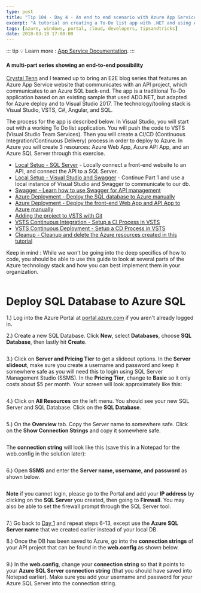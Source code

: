 ```yaml
---
type: post
title: "Tip 104 - Day 4 - An end to end scenario with Azure App Service, API Apps, SQL, VSTS and CI/CD"
excerpt: "A tutorial on creating a To-Do list app with .NET and using Azure App Service, API Apps, SQL, VSTS and CI/CD"
tags: [azure, windows, portal, cloud, developers, tipsandtricks]
date: 2018-03-18 17:00:00
---
```


::: tip
:bulb: Learn more : [App Service Documentation](https://docs.microsoft.com/azure/app-service?WT.mc_id=docs-azuredevtips-micrum).
:::

#### A multi-part series showing an end-to-end possibility

[Crystal Tenn](https://www.linkedin.com/in/crystal-tenn-6a0b9b67/) and I teamed up to bring an E2E blog series that features an Azure App Service website that communicates with an API project, which communicates to an Azure SQL back-end. The app is a traditional To-Do application based on an existing sample that used ADO.NET, but adapted for Azure deploy and to Visual Studio 2017. The  technology/tooling stack is Visual Studio, VSTS, C#, Angular, and SQL. 

The process for the app is described below. In Visual Studio, you will start out with a working To Do list application. You will push the code to VSTS (Visual Studio Team Services). Then you will create a CI/CD (Continuous Integration/Continuous Delivery) process in order to deploy to Azure. In Azure you will create 3 resources: Azure Web App, Azure API App, and an Azure SQL Server through this exercise. 

* [Local Setup - SQL Server](https://microsoft.github.io/AzureTipsAndTricks/blog/tip101.html?WT.mc_id=github-azuredevtips-micrum) - Locally connect a front-end website to an API, and connect the API to a SQL Server. 
* [Local Setup - Visual Studio and Swagger](https://microsoft.github.io/AzureTipsAndTricks/blog/tip102.html?WT.mc_id=github-azuredevtips-micrum) - Continue Part 1 and use a local instance of Visual Studio and Swagger to communicate to our db.
* [Swagger - Learn how to use Swagger for API management](https://microsoft.github.io/AzureTipsAndTricks/blog/tip103.html?WT.mc_id=github-azuredevtips-micrum)
* [Azure Deployment - Deploy the SQL database to Azure manually](https://microsoft.github.io/AzureTipsAndTricks/blog/tip104.html?WT.mc_id=github-azuredevtips-micrum)
* [Azure Deployment - Deploy the front-end Web App and API App to Azure manually](https://microsoft.github.io/AzureTipsAndTricks/blog/tip105.html?WT.mc_id=github-azuredevtips-micrum)
* [Adding the project to VSTS with Git](https://microsoft.github.io/AzureTipsAndTricks/blog/tip107.html?WT.mc_id=github-azuredevtips-micrum) 
* [VSTS Continuous Integration - Setup a CI Process in VSTS](https://microsoft.github.io/AzureTipsAndTricks/blog/tip108.html?WT.mc_id=github-azuredevtips-micrum) 
* [VSTS Continuous Deployment - Setup a CD Process in VSTS](https://microsoft.github.io/AzureTipsAndTricks/blog/tip109.html?WT.mc_id=github-azuredevtips-micrum) 
* [Cleanup - Cleanup and delete the Azure resources created in this tutorial](https://microsoft.github.io/AzureTipsAndTricks/blog/tip110.html?WT.mc_id=github-azuredevtips-micrum)

Keep in mind : While we won't be going into the deep specifics of how to code, you should be able to use this guide to look at several parts of the Azure technology stack and how you can best implement them in your organization. 

<img :src="$withBase('/files/todolist-diagram.png')">


# Deploy SQL Database to Azure SQL

1.) Log into the Azure Portal at [portal.azure.com](https://portal.azure.com) if you aren't already logged in.

2.) Create a new SQL Database. Click **New**, select **Databases**, choose **SQL Database**, then lastly hit **Create**.

<img :src="$withBase('/files/e2e-01SelectSQLDBPortal.png')">

3.) Click on **Server and Pricing Tier** to get a slideout options. In the **Server slideout**, make sure you create a username and password and keep it somewhere safe as you will need this to login using SQL Server Management Studio (SSMS).  In the **Pricing Tier**, change to **Basic** so it only costs about $5 per month. Your screen will look approximately like this:

<img :src="$withBase('/files/e2e-02DBOptions.png')">

4.) Click on **All Resources** on the left menu. You should see your new SQL Server and SQL Database. Click on the **SQL Database**. 

<img :src="$withBase('/files/e2e-03AllResources.png')">

5.) On the **Overview** tab. Copy the Server name to somewhere safe. Click on the **Show Connection Strings**  and copy it somewhere safe.

<img :src="$withBase('/files/e2e-05DatabaseOverview.png')">

The **connection string** will look like this (save this in a Notepad for the web.config in the solution later):

<img :src="$withBase('/files/e2e-06ConnectionString.png')">

6.) Open **SSMS** and enter the **Server name, username, and password** as shown below. 

<img :src="$withBase('/files/e2e-07SSMS.png')">
      
**Note** if you cannot login, please go to the Portal and add your **IP address** by clicking on the **SQL Server** you created, then going to **Firewall**. You may also be able to set the firewall prompt through the SQL Server tool. 


<img :src="$withBase('/files/e2e-10.PNG')">

7.) Go back to [Day 1](tip101/) and repeat steps 6-13, except use the **Azure SQL Server name** that we created earlier instead of your local DB. 

8.) Once the DB has been saved to Azure, go into the **connection strings** of your API project that can be found in the **web.config** as shown below.

<img :src="$withBase('/files/e2e-webconfig.jpg')">

9.) In the **web.config**, change your **connection string** so that it points to your **Azure SQL Server connection string** (that you should have saved into Notepad earlier). Make sure you add your username and password for your Azure SQL Server into the connection string. 

<img :src="$withBase('/files/e2e-webconfig3.jpg')">

